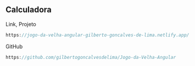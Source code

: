 ## Calculadora

Link, Projeto

```js
https://jogo-da-velha-angular-gilberto-goncalves-de-lima.netlify.app/
```

GitHub

```js
https://github.com/gilbertogoncalvesdelima/Jogo-da-Velha-Angular
```
